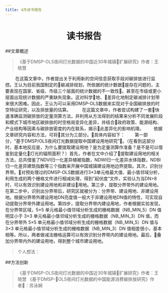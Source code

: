 ```yaml
---
title: 4月读书报告
---
```

<h1 align = 'center'>读书报告</h1>
  
##文章概述

>《基于DMSP-OLS夜间灯光数据的中国近30年城镇扩展研究》作者：王晓慧

&emsp;&emsp; 在这篇文章中，作者提出关于利用新的空间信息获取手段对碳排放进行监控。王认为目前我国制定的碳减排规划，所依据的统计数据是存在问题的，主要表现在国家、省级、市级三个层面的统计数据的不一致性。甚至在市级或更小层面出现统计数据的严重缺失现象。这对科学地、差异化地制定碳减排计划带来很大困难。因此，王认为可以采用DMSP-OLS数据来实现对于全国碳排放的时空特征研究，以及排放量的估算。
&emsp;&emsp; 在这篇文章中，作者尝试构建了一套快速准确监测碳排放的定量测算方法，并利用从方法得到的结果来分析不同发展阶段和模式下城市地区碳排放的时空格局变异化差异，并结合政府政策、能源结构、产业结构等因素与碳排放密度的内在联系，揭示此差异化的影响机理。
&emsp;&emsp;依据文章研究内容和方法，可将其分为三部分。具体内容如下：
&emsp;&emsp;第一部分，“基于DMSP/OLS夜间灯光数据提取中国建设用地研究”。（在看到这部分时，基本地反应是，为什么要提取建设用地？是为定量测算作准备？是不是可以借鉴到定量化灯光的辐照面积？）首先，作者在文中介绍了提取建设用地的相关方法，总共借鉴了NDVI归一化差异植被指数，NDWI归一化差异水体指数，NDBI归一化差异建筑指数等三个指数来开展中国城镇建设用地边界提取。其次，识别分界带。对预处理过的DMSP-OLS数据进行3*3单元格最大值、最小值邻域分析，利用生成的两个栅格文件进行相减处理，得到”起伏度“文件，实验认为当DN>8时，可以有效识别建设用地和非建设用地。第三步，提取分界带外的建设用地。在第二步中，识别出分界带后，研究区就被分为：分界带、建设用地、非建设用地。根据分界带外建设用地DN亮度值一般大于非建设用地DN值的特性，可实现自动提取分界带外建设用地。第四步，提取分界带内建设用地，作者根据实验发现，在分界带区域，5×5 单元格最小值邻域分析生成的栅格数据（NB_MIN_5）DN 值明显小于 3×3 单元格最小值邻域分析生成的栅格数据（NB_MIN_3）DN 值，而在分界带外 5×5 单元格最小值邻域分析生成的栅格数据（NB_MIN_5）DN 值与 3×3 单元格最小值邻域分析生成的栅格数据（NB_MIN_3）DN 值相差很小，基本相等。所以，两者做减法栅格运算可以有效识别分界带内的建设用地。最后，叠加分界带内外的建设用地，得到整个城市建设用地。
>个人想法：


 

 

##方法创新









>《基于DMSP-OLS夜间灯光数据的中国近30年城镇扩展研究》作者：王晓慧
>《基于DMSP-OLS夜间灯光数据的中国能源消费碳排放研究》作者：苏泳娴
